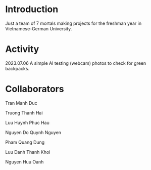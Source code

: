 # Introduction
Just a team of 7 mortals making projects for the freshman year in Vietnamese-German University.

# Activity
2023.07.06 A simple AI testing (webcam) photos to check for green backpacks.

# Collaborators
Tran Manh Duc

Truong Thanh Hai

Luu Huynh Phuc Hau

Nguyen Do Quynh Nguyen

Pham Quang Dung

Luu Danh Thanh Khoi

Nguyen Huu Oanh
